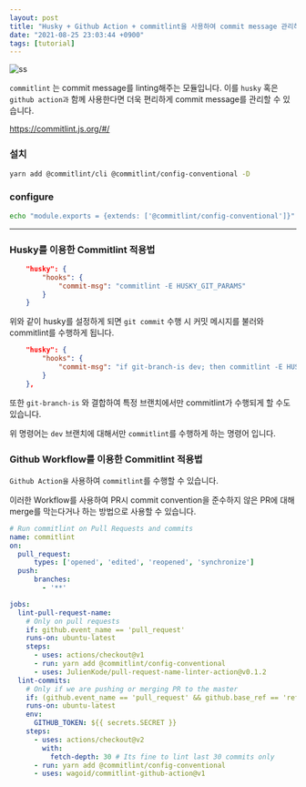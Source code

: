 ```yaml
---
layout: post
title: "Husky + Github Action + commitlint을 사용하여 commit message 관리하기"
date: "2021-08-25 23:03:44 +0900"
tags: [tutorial]
---
```


![ss](https://commitlint.js.org/assets/commitlint.svg)

`commitlint` 는 commit message를 linting해주는 모듈입니다. 이를 `husky` 혹은 `github action과` 함께 사용한다면 더욱 편리하게 commit message를 관리할 수 있습니다.

https://commitlint.js.org/#/

### 설치

```bash
yarn add @commitlint/cli @commitlint/config-conventional -D
```

### configure

```bash
echo "module.exports = {extends: ['@commitlint/config-conventional']}" > commitlint.config.js
```

---

### Husky를 이용한 Commitlint 적용법

```json
    "husky": {
        "hooks": {
            "commit-msg": "commitlint -E HUSKY_GIT_PARAMS"
        }
    }

```

위와 같이 husky를 설정하게 되면 `git commit` 수행 시 커밋 메시지를 불러와 commitlint를 수행하게 됩니다.

```json
    "husky": {
        "hooks": {
            "commit-msg": "if git-branch-is dev; then commitlint -E HUSKY_GIT_PARAMS; fi"
        }
    },

```
또한 `git-branch-is` 와 결합하여 특정 브랜치에서만 commitlint가 수행되게 할 수도 있습니다.

위 명령어는 `dev` 브랜치에 대해서만 `commitlint`를 수행하게 하는 명령어 입니다.

### Github Workflow를 이용한 Commitlint 적용법

`Github Action을` 사용하여 `commitlint`를 수행할 수 있습니다.

이러한 Workflow를 사용하여 PR시 commit convention을 준수하지 않은 PR에 대해 merge를 막는다거나 하는 방법으로 사용할 수 있습니다.

```yaml
# Run commitlint on Pull Requests and commits
name: commitlint
on:
  pull_request:
      types: ['opened', 'edited', 'reopened', 'synchronize']
  push:
      branches:
        - '**'

jobs:
  lint-pull-request-name:
    # Only on pull requests
    if: github.event_name == 'pull_request'
    runs-on: ubuntu-latest
    steps:
      - uses: actions/checkout@v1
      - run: yarn add @commitlint/config-conventional
      - uses: JulienKode/pull-request-name-linter-action@v0.1.2
  lint-commits:
    # Only if we are pushing or merging PR to the master
    if: (github.event_name == 'pull_request' && github.base_ref == 'refs/heads/master') || github.event_name == 'push'
    runs-on: ubuntu-latest
    env:
      GITHUB_TOKEN: ${{ secrets.SECRET }}
    steps:
      - uses: actions/checkout@v2
        with:
          fetch-depth: 30 # Its fine to lint last 30 commits only
      - run: yarn add @commitlint/config-conventional
      - uses: wagoid/commitlint-github-action@v1
```